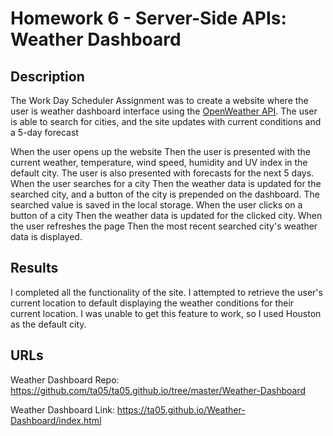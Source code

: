 # Homework 6 - Server-Side APIs: Weather Dashboard

## Description

The Work Day Scheduler Assignment was to create a website where the user is weather dashboard interface using the [OpenWeather API](https://openweathermap.org/api). The user is able to search for cities, and the site updates with current conditions and a 5-day forecast


When the user opens up the website
Then the user is presented with the current weather, temperature, wind speed, humidity and UV index in the default city. The user is also presented with forecasts for the next 5 days.
When the user searches for a city
Then the weather data is updated for the searched city, and a button of the city is prepended on the dashboard. The searched value is saved in the local storage.
When the user clicks on a button of a city
Then the weather data is updated for the clicked city.
When the user refreshes the page
Then the most recent searched city's weather data is displayed.


## Results

I completed all the functionality of the site. I attempted to retrieve the user's current location to default displaying the weather conditions for their current location. I was unable to get this feature to work, so I used Houston as the default city.


## URLs

Weather Dashboard Repo: https://github.com/ta05/ta05.github.io/tree/master/Weather-Dashboard

Weather Dashboard Link: https://ta05.github.io/Weather-Dashboard/index.html
